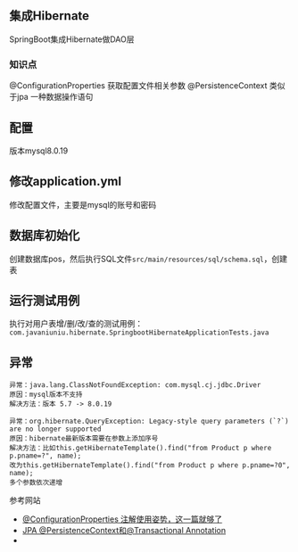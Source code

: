 ## 集成Hibernate

SpringBoot集成Hibernate做DAO层

### 知识点
@ConfigurationProperties 获取配置文件相关参数
@PersistenceContext 类似于jpa 一种数据操作语句

## 配置

版本mysql8.0.19


## 修改application.yml

修改配置文件，主要是mysql的账号和密码

## 数据库初始化

创建数据库pos，然后执行SQL文件`src/main/resources/sql/schema.sql`，创建表

## 运行测试用例

执行对用户表增/删/改/查的测试用例：`com.javaniuniu.hibernate.SpringbootHibernateApplicationTests.java`

## 异常
```
异常：java.lang.ClassNotFoundException: com.mysql.cj.jdbc.Driver
原因：mysql版本不支持
解决方法：版本 5.7 -> 8.0.19
```

```
异常：org.hibernate.QueryException: Legacy-style query parameters (`?`) are no longer supported
原因：hibernate最新版本需要在参数上添加序号
解决方法：比如this.getHibernateTemplate().find("from Product p where p.pname=?", name);
改为this.getHibernateTemplate().find("from Product p where p.pname=?0", name);
多个参数依次递增
```


参考网站
- [@ConfigurationProperties 注解使用姿势，这一篇就够了](https://blog.csdn.net/yusimiao/article/details/97622666)
- [JPA @PersistenceContext和@Transactional Annotation](https://www.cnblogs.com/hrhguanli/p/4593681.html)
- 